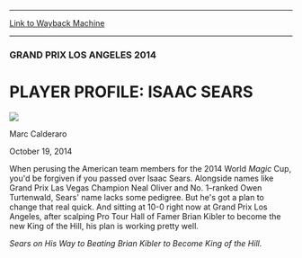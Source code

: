 
---
[Link to Wayback Machine](https://web.archive.org/web/20141021191459/http://magic.wizards.com/en/events/coverage/gpla14/searsprofile)

[_metadata_:description]:- "When perusing the American team members for the 2014 World Magic Cup, you'd be forgiven if you passed over Isaac Sears. Alongside names like Grand Prix Las Vegas Champion Neal Oliver and No. 1–ranked Owen Turtenwald, Sears' name lacks some pedigree. But he's got a plan to change that real quick. And sitting at 10-0 right now at Grand Prix Los Angeles, after scalping Pro Tour Hall of Famer Brian Kibler to become the new King of the Hill, his plan is working pretty well."
[_metadata_:generator]:- "Drupal 7 (http://drupal.org)"
[_metadata_:node]:- "288976"
[_metadata_:publish_date]:- "2014-10-19"
[_metadata_:source]:- "div-main"
[_metadata_:title]:- "PLAYER PROFILE: ISAAC SEARS"
[_metadata_:wayback_capture_timestamp]:- "2014-10-21 19:14:59"
[_metadata_:wayback_raw_url]:- "https://web.archive.org/web/20141021191459id_/http://magic.wizards.com/en/events/coverage/gpla14/searsprofile"
[_metadata_:wayback_url]:- "http://magic.wizards.com/en/events/coverage/gpla14/searsprofile"
---





### GRAND PRIX LOS ANGELES 2014


PLAYER PROFILE: ISAAC SEARS
===========================



![](https://media.magic.wizards.com/styles/auth_small/public/images/person/calderaro.jpg)

Marc Calderaro




October 19, 2014
 











 When perusing the American team members for the 2014 World *Magic* Cup, you'd be forgiven if you passed over Isaac Sears. Alongside names like Grand Prix Las Vegas Champion Neal Oliver and No. 1–ranked Owen Turtenwald, Sears' name lacks some pedigree. But he's got a plan to change that real quick. And sitting at 10-0 right now at Grand Prix Los Angeles, after scalping Pro Tour Hall of Famer Brian Kibler to become the new King of the Hill, his plan is working pretty well.






*Sears on His Way to Beating Brian Kibler to Become King of the Hill.*

  






 
 




  







